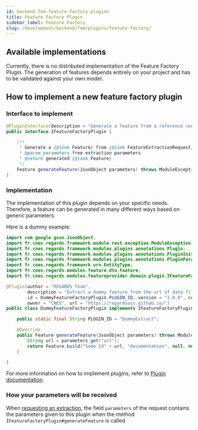 ```yaml
---
id: backend-fem-feature-factory-plugins
title: Feature Factory Plugin
sidebar_label: Feature Factory
slug: /development/backend/fem/plugins/feature-factory/
---
```




## Available implementations

Currently, there is no distributed implementation of the Feature Factory Plugin. The generation of features depends entirely on your project and has to be validated against your own model.

## How to implement a new feature factory plugin

### Interface to implement

```java
@PluginInterface(description = "Generate a feature from a reference request")
public interface IFeatureFactoryPlugin {

    /**
     * Generate a {@link Feature} from {@link FeatureExtractionRequest} parameters.
     * @param parameters free extraction parameters
     * @return generated {@link Feature}
     */
    Feature generateFeature(JsonObject parameters) throws ModuleException;
}
```

### Implementation

The implementation of this plugin depends on your specific needs. Therefore, a feature can be generated in many different ways based on generic parameters.

Here is a dummy example:

```java
import com.google.gson.JsonObject;
import fr.cnes.regards.framework.module.rest.exception.ModuleException;
import fr.cnes.regards.framework.modules.plugins.annotations.Plugin;
import fr.cnes.regards.framework.modules.plugins.annotations.PluginInit;
import fr.cnes.regards.framework.modules.plugins.annotations.PluginParameter;
import fr.cnes.regards.framework.urn.EntityType;
import fr.cnes.regards.modules.feature.dto.Feature;
import fr.cnes.regards.modules.featureprovider.domain.plugin.IFeatureFactoryPlugin;

@Plugin(author = "REGARDS Team",
        description = "Extract a dummy feature from the url of data file to reference",
        id = DummyFeatureFactoryPlugin.PLUGIN_ID, version = "1.0.0", contact = "regards@c-s.fr", license = "GPLv3",
        owner = "CNES", url = "https://regardsoss.github.io/")
public class DummyFeatureFactoryPlugin implements IFeatureFactoryPlugin {

    public static final String PLUGIN_ID = "DummyExtract";

    @Override
    public Feature generateFeature(JsonObject parameters) throws ModuleException {
        String url = parameters.get("url");
        return Feature.build("Some Id" + url, "documentation", null, null, EntityType.DATA, "someModelNamedExample");
    }

}
```

For more information on how to implement plugins, refer to [Plugin documentation](../../../framework/modules/plugins/).

### How your parameters will be received

When [requesting an extraction](../../api/amqp#feature-creation-request-by-file-reference/), the field `parameters` of the request contains the parameters given to this plugin when the method `IFeatureFactoryPlugin#generateFeature` is called